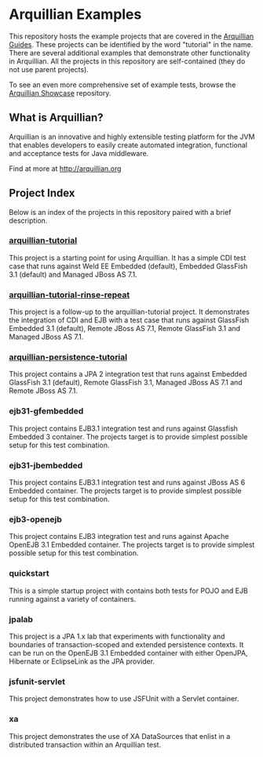 # Arquillian Examples

This repository hosts the example projects that are covered in the [Arquillian Guides](http://arquillian.org/guides/). These projects can be identified by the word "tutorial" in the name. There are several additional examples that demonstrate other functionality in Arquillian. All the projects in this repository are self-contained (they do not use parent projects).

To see an even more comprehensive set of example tests, browse the [Arquillian Showcase](https://github.com/arquillian/arquillian-showcase) repository.

## What is Arquillian?

Arquillian is an innovative and highly extensible testing platform for the JVM that enables developers to easily create automated integration, functional and acceptance tests for Java middleware.
                                 
Find at more at http://arquillian.org

## Project Index

Below is an index of the projects in this repository paired with a brief description.

### [arquillian-tutorial](https://github.com/arquillian/arquillian-examples/tree/master/arquillian-tutorial)

This project is a starting point for using Arquillian. It has a simple CDI test case that runs against Weld EE Embedded (default), Embedded GlassFish 3.1 (default) and Managed JBoss AS 7.1.

### [arquillian-tutorial-rinse-repeat](https://github.com/arquillian/arquillian-examples/tree/master/arquillian-tutorial-rinse-repeat)

This project is a follow-up to the arquillian-tutorial project. It demonstrates the integration of CDI and EJB with a test case that runs against GlassFish Embedded 3.1 (default), Remote JBoss AS 7.1, Remote GlassFish 3.1 and Managed JBoss AS 7.1.

### [arquillian-persistence-tutorial](https://github.com/arquillian/arquillian-examples/tree/master/arquillian-persistence-tutorial)

This project contains a JPA 2 integration test that runs against Embedded GlassFish 3.1 (default), Remote GlassFish 3.1, Managed JBoss AS 7.1 and Remote JBoss AS 7.1.

### ejb31-gfembedded

This project contains EJB3.1 integration test and runs against Glassfish Embedded 3 container. The projects target is to provide simplest possible setup for this test combination.

### ejb31-jbembedded

This project contains EJB3.1 integration test and runs against JBoss AS 6 Embedded container. The projects target is to provide simplest possible setup for this test combination.
 
### ejb3-openejb

This project contains EJB3 integration test and runs against Apache OpenEJB 3.1 Embedded container. The projects target is to provide simplest possible setup for this test combination.

### quickstart

This is a simple startup project with contains both tests for POJO and EJB running against a variety of containers.
 
### jpalab

This project is a JPA 1.x lab that experiments with functionality and boundaries of transaction-scoped and extended persistence contexts. It can be run on the OpenEJB 3.1 Embedded container with either OpenJPA, Hibernate or EclipseLink as the JPA provider.

### jsfunit-servlet

This project demonstrates how to use JSFUnit with a Servlet container.

### xa

This project demonstrates the use of XA DataSources that enlist in a distributed transaction within an Arquillian test.
